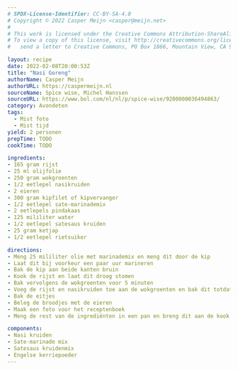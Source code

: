 ```yaml
---
# SPDX-License-Identifier: CC-BY-SA-4.0
# Copyright © 2022 Casper Meijn <casper@meijn.net>
# 
# This work is licensed under the Creative Commons Attribution-ShareAlike 4.0 International License. 
# To view a copy of this license, visit http://creativecommons.org/licenses/by-sa/4.0/ or 
#   send a letter to Creative Commons, PO Box 1866, Mountain View, CA 94042, USA.

layout: recipe
date: 2022-02-08T20:00:53Z
title: "Nasi Goreng"
authorName: Casper Meijn
authorURL: https://caspermeijn.nl
sourceName: Spice wise, Michel Hanssen
sourceURL: https://www.bol.com/nl/nl/p/spice-wise/9200000036494863/
category: Avondeten
tags:
  - Mist foto
  - Mist tijd
yield: 2 personen
prepTime: TODO
cookTime: TODO 

ingredients:
- 165 gram rijst
- 25 ml olijfolie
- 250 gram wokgroenten
- 1/2 eetlepel nasikruiden
- 2 eieren
- 300 gram kipfilet of kipvervanger
- 1/2 eetlepel sate-marinademix
- 2 eetlepels pindakaas
- 125 mililiter water
- 1/2 eetlepel satesaus kruiden
- 25 gram ketjap
- 1/2 eetlepel rietsuiker

directions:
- Meng 25 mililiter olie met marinademix en meng dit door de kip
- Laat dit bij voorkeur een paar uur marineren
- Bak de kip aan beide kanten bruin
- Kook de rijst en laat dit droog stomen
- Bak vervolgens de wokgroenten voor 5 minuten
- Voeg de rijst en nasikruiden toe aan de wokgroenten en bak dit totdat de rijst goed gekleurd is door de kruiden
- Bak de eitjes
- Beleg de broodjes met de eieren
- Maak een foto voor het receptenboek
- Meng de rest van de ingrediënten in een pan en breng dit aan de kook

components:
- Nasi kruiden
- Sate-marinade mix
- Satesaus kruidenmix
- Engelse kerriepoeder
---
```

